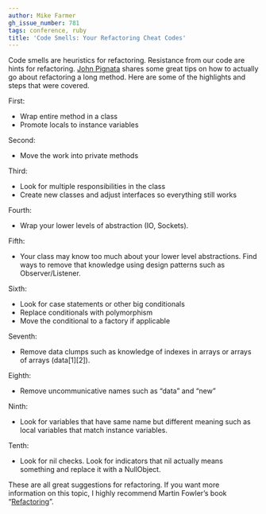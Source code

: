 ```yaml
---
author: Mike Farmer
gh_issue_number: 781
tags: conference, ruby
title: 'Code Smells: Your Refactoring Cheat Codes'
---
```


Code smells are heuristics for refactoring. Resistance from our code are hints for refactoring. [John Pignata](https://twitter.com/jpignata) shares some great tips on how to actually go about refactoring a long method. Here are some of the highlights and steps that were covered.

First:

- Wrap entire method in a class
- Promote locals to instance variables

Second:

- Move the work into private methods

Third:

- Look for multiple responsibilities in the class
- Create new classes and adjust interfaces so everything still works

Fourth:

- Wrap your lower levels of abstraction (IO, Sockets).

Fifth:

- Your class may know too much about your lower level abstractions. Find ways to remove that knowledge using design patterns such as Observer/Listener.

Sixth:

- Look for case statements or other big conditionals
- Replace conditionals with polymorphism
- Move the conditional to a factory if applicable

Seventh:

- Remove data clumps such as knowledge of indexes in arrays or arrays of arrays (data[1][2]).

Eighth:

- Remove uncommunicative names such as “data” and “new”

Ninth:

- Look for variables that have same name but different meaning such as local variables that match instance variables.

Tenth:

- Look for nil checks. Look for indicators that nil actually means something and replace it with a NullObject.

These are all great suggestions for refactoring. If you want more information on this topic, I highly recommend Martin Fowler’s book “[Refactoring](http://amzn.com/0201485672)”.
